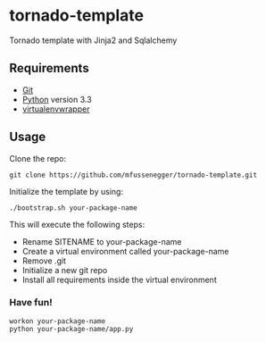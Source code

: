 tornado-template
================

Tornado template with Jinja2 and Sqlalchemy

## Requirements

 * [Git](http://git-scm.com/)
 * [Python](http://python.org/) version 3.3
 * [virtualenvwrapper](http://virtualenvwrapper.readthedocs.org/en/latest/)

## Usage

Clone the repo:

    git clone https://github.com/mfussenegger/tornado-template.git

Initialize the template by using:

    ./bootstrap.sh your-package-name

This will execute the following steps:

 * Rename SITENAME to your-package-name
 * Create a virtual environment called your-package-name
 * Remove .git
 * Initialize a new git repo
 * Install all requirements inside the virtual environment

### Have fun!

    workon your-package-name
    python your-package-name/app.py
